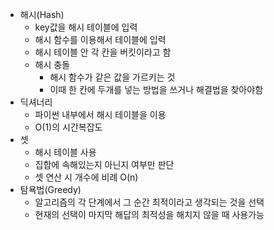 - 해시(Hash)
  - key값을 해시 테이블에 입력
  - 해시 함수를 이용해서 테이블에 입력
  - 해시 테이블 안 각 칸을 버킷이라고 함
  - 해시 충돌 
    - 해시 함수가 같은 값을 가르키는 것
    - 이때 한 칸에 두개를 넣는 방법을 쓰거나 해결법을 찾아야함
- 딕셔너리
  - 파이썬 내부에서 해시 테이블을 이용
  - O(1)의 시간복잡도
- 셋
  - 해시 테이블 사용
  - 집합에 속해있는지 아닌지 여부만 판단
  - 셋 연산 시 개수에 비례 O(n)
- 탐욕법(Greedy)
  - 알고리즘의 각 단계에서 그 순간 최적이라고 생각되는 것을 선택
  - 현재의 선택이 마지막 해답의 최적성을 해치지 않을 때 사용가능
